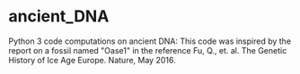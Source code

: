 # ancient_DNA
Python 3 code computations on ancient DNA: This code was inspired by the report on a fossil named "Oase1" in the reference Fu, Q., et. al. The Genetic History of Ice Age Europe. Nature, May 2016.
